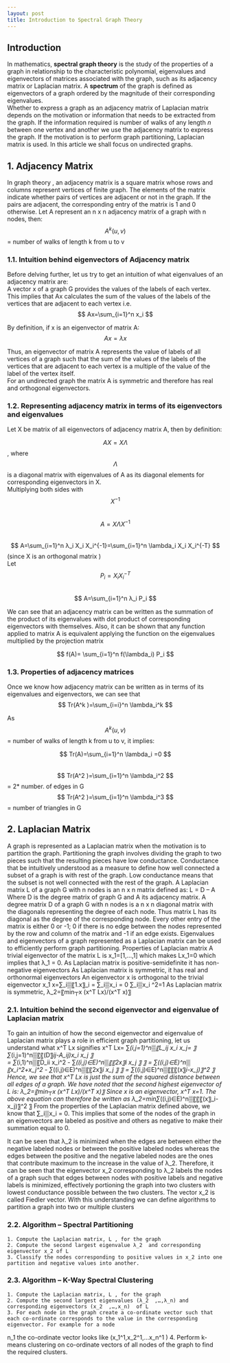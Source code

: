 ```yaml
---
layout: post
title: Introduction to Spectral Graph Theory
---
```

## Introduction  
In mathematics, **spectral graph theory** is the study of the properties of a graph in relationship to the characteristic polynomial, eigenvalues and eigenvectors of matrices associated with the graph, such as its adjacency matrix or Laplacian matrix.  A **spectrum** of the graph is defined as eigenvectors of a graph ordered by the magnitude of their corresponding eigenvalues.  
Whether to express a graph as an adjacency matrix of Laplacian matrix depends on the motivation or information that needs to be extracted from the graph. If the information required is number of walks of any length _n_ between one vertex and another we use the adjacency matrix to express the graph. If the motivation is to perform graph partitioning, Laplacian matrix is used. In this article we shall focus on undirected graphs.

## 1. Adjacency Matrix  
In graph theory , an adjacency matrix is a square matrix whose rows and columns represent vertices of finite graph. The elements of the matrix indicate whether pairs of vertices are adjacent or not in the graph. If the pairs are adjacent, the corresponding entry of the matrix is 1 and 0 otherwise. 
Let A represent an n x n adjacency matrix  of a graph with n nodes, then:  
$$ A^k (u,v) $$ = number of walks of length k from u to v  
### 1.1. Intuition behind eigenvectors of Adjacency matrix
Before delving further, let us try to get an intuition of what eigenvalues of an adjacency matrix are:   
A vector x of a graph G provides the values of the labels of each vertex. This implies that Ax calculates the sum of the values of the labels of the vertices that are adjacent to each vertex i.e.  
$$ Ax=\sum_{i=1}^n x_i $$  
   
By definition, if x is an eigenvector of matrix A: 
$$  Ax=\lambda x  $$

Thus, an eigenvector of matrix A represents the value of labels of all vertices of a graph such that the sum of the values of the labels of the vertices that are adjacent to each vertex is a multiple of the value of the label of the vertex itself.  
For an undirected graph the matrix A is symmetric and therefore has real and orthogonal eigenvectors.   
### 1.2. Representing adjacency matrix in terms of its eigenvectors and eigenvalues
Let X be matrix of all eigenvectors of adjacency matrix A, then by definition:    

$$ AX=X\Lambda $$, where $$ \Lambda $$ is a diagonal matrix with eigenvalues of A as its diagonal elements for corresponding eigenvectors in X.    
Multiplying both sides with  $$ X^{-1} $$      
$$ A=X\Lambda X^{-1} $$    
$$ A=\sum_{i=1}^n λ_i  X_i X_i^{-1}=\sum_{i=1}^n \lambda_i  X_i X_i^{-T} $$ (since X is an orthogonal matrix )      
Let $$ P_i=X_i X_i^{-T} $$      
$$ A=\sum_{i=1}^n λ_i  P_i $$ 


We can see that an adjacency matrix can be written as the summation of the product of its eigenvalues with dot product of corresponding eigenvectors with themselves.
Also, it can be shown that any function applied to matrix A is equivalent applying the function on the eigenvalues multiplied by the projection matrix    
  
$$ f(A)= \sum_{i=1}^n f(\lambda_i) P_i $$  
		
### 1.3. Properties of adjacency matrices 
Once we know how adjacency matrix can be written as in terms of its eigenvalues and eigenvectors, we can see that      
$$ Tr(A^k )=\sum_{i=i}^n \lambda_i^k $$
  
As $$ A^k (u,v) $$ = number of walks of length k from u to v, it implies:  
  
$$ Tr(A)=\sum_{i=1}^n \lambda_i =0 $$ </li>    
$$ Tr(A^2 )=\sum_{i=1}^n \lambda_i^2 $$ = 2* number. of edges in G </li>   
$$ Tr(A^2 )=\sum_{i=1}^n \lambda_i^3 $$ = number of triangles in G </li>   


## 2. Laplacian Matrix  
A graph is represented as a Laplacian matrix when the motivation is to partition the graph. Partitioning the graph involves dividing the graph to two pieces such that the resulting pieces have low conductance. Conductance that be intuitively understood as a measure to define how well connected a subset of a graph is with rest of the graph. Low conductance means that the subset is not well connected with the rest of the graph.
A Laplacian matrix L of a graph G with n nodes is an n x n matrix defined as:
L = D – A
Where D is the degree matrix of graph G and A its adjacency matrix.
A degree matrix D of a graph G with n nodes is a n x n diagonal matrix with the diagonals representing the degree of each node. Thus matrix L has its diagonal as the degree of the corresponding node. Every other entry of the matrix is either 0 or -1; 0 if there is no edge between the nodes represented by the row and column of the matrix and -1 if an edge exists.
Eigenvalues and eigenvectors of a graph represented as a Laplacian matrix can be used to efficiently perform graph partitioning. 
Properties of Laplacian matrix
	A trivial eigenvector of the matrix L is x_1=[1,…,1] which makes Lx_1=0 which implies that λ_1 = 0.
	As Laplacian matrix is positive-semidefinite it  has non-negative eigenvectors
	As Laplacian matrix is symmetric, it has real and orthonormal eigenvectors
	An eigenvector x is orthogonal to the trivial eigenvector x_1 x=∑_i▒〖1.x〗_i = ∑_i▒x_i = 0
	∑_i▒x_i ^2=1
	As Laplacian matrix is symmetric, λ_2=〖min┬x  (x^T Lx)/(x^T x)〗⁡ 

### 2.1. Intuition behind the second eigenvector and eigenvalue of Laplacian matrix  
To gain an intuition of how the second eigenvector and eigenvalue of Laplacian matrix plays a role in efficient graph partitioning, let us understand what x^T Lx signifies
x^T Lx= ∑_(i,j=1)^n▒〖L_ij x_i x_j= 〗  ∑_(i,j=1)^n▒〖〖(D〗_ij-A_ij)x_i x_j  〗  
= ∑_(i,1)^n▒〖D_ii x_i^2  - ∑_((i,j)∈E)^n▒〖〖2x〗_i x_j   〗  〗
= ∑_((i,j)∈E)^n▒〖x_i^2+x_j^2  - ∑_((i,j)∈E)^n▒〖〖2x〗_i x_j   〗  〗
= ∑_((i,j)∈E)^n▒〖〖〖(x〗_i-x_j)〗^2     〗
Hence, we see that x^T Lx is just the sum of the squared distance between all edges of a graph.
We have noted that the second highest eigenvector of L is:
λ_2=〖min┬x  (x^T Lx)/(x^T x)〗⁡ 
Since x is an eigenvector, x^T x=1. The above equation can therefore be written as 
λ_2=min⁡∑_((i,j)∈E)^n▒〖〖〖(x〗_i-x_j)〗^2     〗
From the properties of the Laplacian matrix defined above, we know that ∑_i▒x_i = 0. This implies that some of the nodes of the graph in an eigenvectors are labeled as positive and others as negative to make their summation equal to 0. 








It can be seen that λ_2 is minimized when the edges are between either the negative labeled nodes or between the positive labeled nodes whereas the edges between the positive and the negative labeled nodes are the ones that contribute maximum to the increase in the value of λ_2. Therefore, it can be seen that the eigenvector x_2  corresponding to λ_2 labels the nodes of a graph such that edges between nodes with positive labels and negative labels is minimized, effectively portioning  the graph into two clusters with lowest conductance possible between the two clusters.  The vector x_2   is called Fiedler vector.
With this understanding we can define algorithms to partition a graph into two or multiple clusters  
### 2.2. Algorithm – Spectral Partitioning  
	1. Compute the Laplacian matrix, L , for the graph
	2. Compute the second largest eigenvalue λ_2  and corresponding eigenvector x_2 of L
	3. Classify the nodes corresponding to positive values in x_2 into one partition and negative values into another.
### 2.3. Algorithm – K-Way Spectral Clustering    
	1. Compute the Laplacian matrix, L , for the graph  
	2. Compute the second largest eigenvalues (λ_2  ,…,λ_n) and corresponding eigenvectors (x_2  ,…,x_n)  of L  
	3. For each node in the graph create a co-ordinate vector such that each co-ordinate corresponds to the value in the corresponding eigenvector. For example for a node 
n_1 the co-ordinate vector looks like  (x_1^1,x_2^1,…x_n^1 )
	4. Perform k-means clustering on co-ordinate vectors of all nodes of the graph to find the required clusters.
